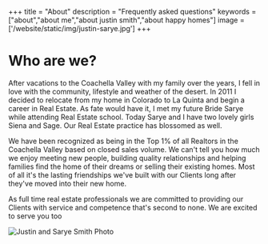 +++
title = "About"
description = "Frequently asked questions"
keywords = ["about","about me","about justin smith","about happy homes"]
image = ['/website/static/img/justin-sarye.jpg']
+++

# Who are we?

After vacations to the Coachella Valley with my family over the years, I fell in love with the community, lifestyle and weather of the desert. In 2011 I decided to relocate from my home in Colorado to La Quinta and begin a career in Real Estate. As fate would have it, I met my future Bride Sarye while attending Real Estate school. Today Sarye and I have two lovely girls Siena and Sage. Our Real Estate practice has blossomed as well.

We have been recognized as being in the Top 1% of all Realtors in the Coachella Valley based on closed sales volume. We can't tell you how much we enjoy meeting new people, building quality relationships and helping families find the home of their dreams or selling their existing homes. Most of all it's the lasting friendships we've built with our Clients long after they've moved into their new home.

As full time real estate professionals we are committed to providing our Clients with service and competence that's second to none. We are excited to serve you too

![Justin and Sarye Smith Photo]('/website/static/img/justin-sarye-2.jpg')
